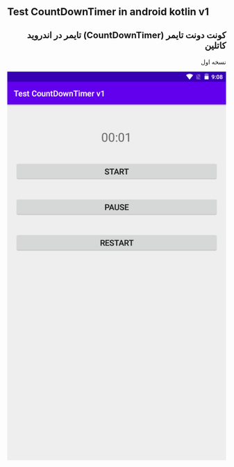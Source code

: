 
<h1 style="font-size:23px;">Test CountDownTimer in android kotlin v1</h1>
<h2 style="font-size:20px;" dir="rtl">
  کونت دونت تایمر (CountDownTimer) تایمر در اندروید کاتلین
</h2><p dir="rtl">نسخه اول</p>
<img src="scr001.png" alt="Test CountDownTimer in android kotlin" title="Test CountDownTimer in android kotlin">
